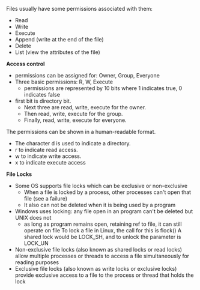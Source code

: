 Files usually have some permissions associated with them: 
- Read
- Write
- Execute
- Append (write at the end of the file)
- Delete
- List (view the attributes of the file)

**Access control**
- permissions can be assigned for: Owner, Group, Everyone
- Three basic permissions: R, W, Execute
	- permissions are represented by 10 bits where 1 indicates true, 0 indicates false
- first bit is directory bit.
	- Next three are read, write, execute for the owner. 
	- Then read, write, execute for the group. 
	- Finally, read, write, execute for everyone.

The permissions can be shown in a human-readable format.
- The character d is used to indicate a directory. 
- r to indicate read access. 
- w to indicate write access. 
- x to indicate execute access

**File Locks**
- Some OS supports file locks which can be exclusive or non-exclusive
	- When a file is locked by a process, other processes can't open that file (see a failure)
	- It also can not be deleted when it is being used by a program
- Windows uses locking: any file open in an program can't be deleted but UNIX does not
	- as long as program remains open, retaining ref to file, it can still operate on file
To lock a file in Linux, the call for this is flock()
A shared lock would be LOCK_SH, and to unlock the parameter is LOCK_UN
- Non-exclusive file locks (also known as shared locks or read locks) allow multiple processes or threads to access a file simultaneously for reading purposes
- Exclusive file locks (also known as write locks or exclusive locks) provide exclusive access to a file to the process or thread that holds the lock